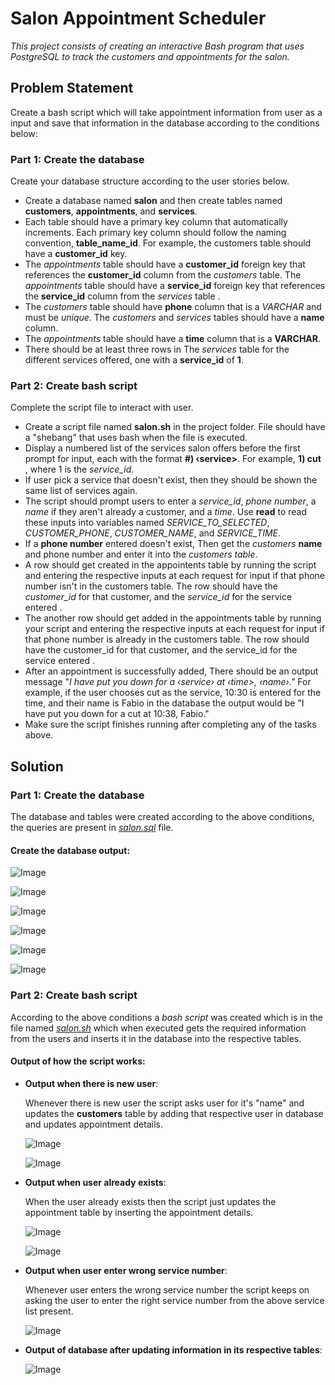 # Salon Appointment Scheduler

*This project consists of creating an interactive Bash program that uses PostgreSQL to track the customers and appointments for the salon.*

## Problem Statement

Create a bash script which will take appointment information from user as a input and save that information in the database according to the conditions below:

### Part 1: Create the database 

  Create your database structure according to the user stories below. 
  - Create a database named **salon** and then create tables named **customers**, **appointments**, and **services**.
  - Each table should have a primary key column that automatically increments. Each primary key column should follow the naming convention, **table_name_id**. For example, the customers table should have a **customer_id** key.
  - The *appointments* table should have a **customer_id** foreign key that references the **customer_id** column from the *customers* table. The *appointments* table should have a **service_id** foreign key that references the **service_id** column from the *services* table .
  - The *customers* table should have **phone** column that is a *VARCHAR* and must be *unique*. The *customers* and *services* tables should have a **name** column.
  - The *appointments* table should have a **time** column that is a **VARCHAR**.
  - There should be at least three rows in The *services* table for the different services offered, one with a **service_id** of **1**.
  

### Part 2: Create bash script

  Complete the script file to interact with user.
  -  Create a script file named **salon.sh** in the project folder. File should have a "shebang" that uses bash when the file is executed.
  - Display a numbered list of the services salon offers before the first prompt for input, each with the format **#) ‹service>**. For example, **1) cut** , where 1 is the *service_id*.
  -  If user pick a service that doesn't exist, then they should be shown the same list of services again.
  - The script should prompt users to enter a *service_id*, *phone number*, a *name* if they aren't already a customer, and a *time*. Use **read** to read these inputs into variables named *SERVICE_TO_SELECTED*, *CUSTOMER_PHONE*, *CUSTOMER_NAME*, and *SERVICE_TIME*.
  -  If a **phone number** entered doesn't exist, Then get the *customers* **name** and phone number and enter it into the *customers table*.
  - A row should get created in the appointents table by running the script and entering the respective inputs at each request for input if that phone number isn't in the customers table. The row should have the *customer_id* for that customer, and the *service_id* for the service entered .
  - The another row should get added in the appointments table by running your script and entering the respective inputs at each request for input if that phone number is already in the customers table. The row should have the customer_id for that customer, and the service_id for the service entered .
  -  After an appointment is successfully added, There should be an output message "*I have put you down for a ‹service› at ‹time>, ‹name›."* For example, if the user chooses cut as the service, 10:30 is entered for the time, and their name is Fabio in the database the output would be "I have put you down for a cut at 10:38, Fabio."
  -  Make sure the script finishes running after completing any of the tasks above.


## Solution

### Part 1: Create the database 

  The database and tables were created according to the above conditions, the queries are present in  [*salon.sql*](https://github.com/nikitanpatil1/Salon-Appointment-Scheduler-fCC/blob/main/salon.sql) file.
  
  #### Create the database output:
  
  ![Image](https://github.com/user-attachments/assets/1369e4a9-6aeb-473e-a196-ac6833fb419e)

  ![Image](https://github.com/user-attachments/assets/672f64c3-0df3-44eb-a91e-93e4cd7f3e6c)

  ![Image](https://github.com/user-attachments/assets/7d24eded-bedb-43ac-85fa-616301637f4d)

  ![Image](https://github.com/user-attachments/assets/d2735918-fb3f-443d-97d8-0bb0c1cf7f0c)

  ![Image](https://github.com/user-attachments/assets/b8c42db7-e948-489e-8b82-4af24c5a9d11)

  ![Image](https://github.com/user-attachments/assets/f5203242-a5a7-41ba-a997-9fc399446d50)
  
  
### Part 2: Create bash script 
  
   According to the above conditions a *bash script* was created which is in the file named  [*salon.sh*](https://github.com/nikitanpatil1/Salon-Appointment-Scheduler-fCC/blob/main/salon.sh)  which when executed gets the required information from the users and inserts it in the database into the respective tables.
  
  #### Output of how the script works:
  
  - **Output when there is new user**:
  
       Whenever there is new user the script asks user for it's "name" and updates the **customers** table by adding that respective user in database and updates appointment details.
    
       ![Image](https://github.com/user-attachments/assets/2793e11e-0034-4d98-ae96-5650bd7d7a99)
    
       ![Image](https://github.com/user-attachments/assets/3cb6c596-7e3d-4f89-b752-caea27125305)
    
  
  - **Output when user already exists**:
  
       When the user already exists then the script just updates the appointment table by inserting the appointment details.
    
       ![Image](https://github.com/user-attachments/assets/4fc33069-57e9-4cc4-92e7-7beb1324e4df)

       ![Image](https://github.com/user-attachments/assets/02d93349-5d46-4e7a-916e-6a09924596f4)
    
  
  
  - **Output when user enter wrong service number**:
     
      Whenever user enters the wrong service number the script keeps on asking the user to enter the right service number from the above service list present.
  
       ![Image](https://github.com/user-attachments/assets/36165d4d-74d0-4a89-a38e-4b84fd294dba)
    

  
  - **Output of database after updating information in its respective tables**:
  
    ![Image](https://github.com/user-attachments/assets/9250c3e4-f3ca-4a86-a76e-8fe2efc19d09)



<!-- This project involves creating a Bash script that manages salon appointments using a PostgreSQL database. The script handles customer data, services, and appointments by checking if the customer exists, adding new customers if necessary, and recording appointments. It provides a confirmation message after successfully scheduling an appointment. -->
